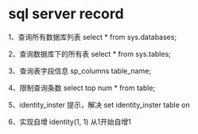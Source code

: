 # sql server record

1、查询所有数据库列表
	select * from sys.databases;

2、查询数据库下的所有表
	select * from sys.tables;

3、查询表字段信息
	sp_columns table_name;
	
4、限制查询条数
	select top num * from table;

5、identity_inster 提示，解决
	set identity_inster table on 

6、实现自增
	identity(1, 1) 从1开始自增1